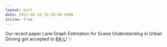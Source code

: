 ```yaml
---
layout: post
date: 2021-08-20 15:59:00-0400
inline: true
---
```



Our recent paper Lane Graph Estimation for Scene Understanding in Urban Driving got accepted to [RA-L](https://www.ieee-ras.org/publications/ra-l)! :sparkles:
